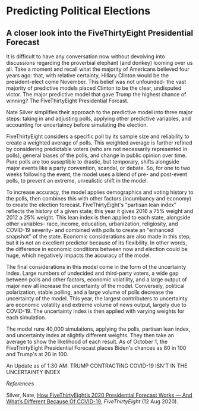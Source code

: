 # Predicting Political Elections
## A closer look into the FiveThirtyEight Presidential Forecast 

It is difficult to have any conversation now without devolving into discussions regarding the proverbial elephant (and donkey) looming over us all. Take a moment and recall what the majority of Americans believed four years ago: that, with relative certainty, Hillary Clinton would be the president-elect come November. This belief was not unfounded- the vast majority of predictive models placed Clinton to be the clear, undisputed victor. The major predictive model that gave Trump the highest chance of winning? The FiveThirtyEight Presidential Forcast.

Nate Silver simplifies their approach to the predictive model into three major steps: taking in and adjusting polls, applying other predictive variables, and accounting for uncertaincy before simulating the election. 

FiveThirtyEight considers a specific poll by its sample size and reliability to create a weighted average of polls. This weighted average is further refined by considering predictable voters (who are not necessarily represented in polls), general biases of the polls, and change in public opinion over time. Pure polls are too suseptible to drastic, but temporary, shifts alongside major events like a party convention, scandal, or debate. So, for one to two weeks following the event, the model uses a blend of pre- and post-event polls, to prevent an extreme, unrealistic shift in the model.

To increase accuracy, the model applies demographics and voting history to the polls, then combines this with other factors (incumbancy and economy) to create the election forecast. FiveThirtyEight's "partisan lean index" reflects the history of a given state; this year it gives 2016 a 75% weight and 2012 a 25% weight. This lean index is then applied to each state, alongside other variables- race, income, education, urbanization, religiosity, and COVID-19 severity- and combined with polls to create an "enhanced snapshot" of the state. Economic considerations are also made in this step, but it is not an excellent predictor because of its flexibility. In other words, the difference in economic conditions between now and election could be huge, which negatively impacts the accuracy of the model. 

The final considerations in this model come in the form of the uncertainty index. Large numbers of undecided and third-party voters, a wide gap between polls and other factors, economic volatility, and a large output of major new all increase the uncertainty of the model. Conversely, political polarization, stable polling, and a large volume of polls decrease the uncertainty of the model. This year, the largest contributers to uncertainty are economic volatilty and extreme volume of news output, largely due to COVID-19. The uncertainty index is then applied with varying weights for each simulation.

The model runs 40,000 simulations, applying the polls, partisan lean index, and uncertainty index at slightly different weights. They then take an average to show the likelihood of each result. As of October 1, the FiveThirtyEight Presidential Forecast places Biden's chances as 80 in 100 and Trump's at 20 in 100.

An Update as of 1:30 AM: TRUMP CONTRACTING COVID-19 ISN'T IN THE UNCERTAINTY INDEX


*References*

Silver, Nate, [How FiveThirtyEight’s 2020 Presidential Forecast Works — And What’s Different Because Of COVID-19.](https://fivethirtyeight.com/features/how-fivethirtyeights-2020-presidential-forecast-works-and-whats-different-because-of-covid-19/) *FiveThirtyEight* (12 Aug 2020). <br/>
